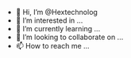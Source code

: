- 👋 Hi, I’m @Hextechnolog
- 👀 I’m interested in ...
- 🌱 I’m currently learning ...
- 💞️ I’m looking to collaborate on ...
- 📫 How to reach me ...

<!---
Hextechnolog/Hextechnolog is a ✨ special ✨ repository because its `README.md` (this file) appears on your GitHub profile.
You can click the Preview link to take a look at your changes.
--->
